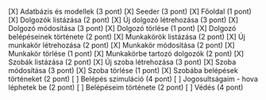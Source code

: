 [X] Adatbázis és modellek (3 pont)
[X] Seeder (3 pont)
[X] Főoldal (1 pont)
[X] Dolgozók listázása (2 pont)
[X] Új dolgozó létrehozása (3 pont)
[X] Dolgozó módosítása (3 pont)
[X] Dolgozó törlése (1 pont)
[X] Dolgozó belépéseinek története (2 pont)
[X] Munkakörök listázása (2 pont)
[X] Új munkakör létrehozása (2 pont)
[X] Munkakör módosítása (2 pont)
[X] Munkakör törlése (1 pont)
[X] Munkakörbe tartozó dolgozók (2 pont)
[X] Szobák listázása (2 pont)
[X] Új szoba létrehozása (3 pont)
[X] Szoba módosítása (3 pont)
[X] Szoba törlése (1 pont)
[X] Szobába belépések történeket (2 pont)
[ ] Belépés szimuláció (4 pont)
[ ] Jogosultságaim - hova léphetek be (2 pont)
[ ] Belépéseim története (2 pont)
[ ] Védés (4 pont)